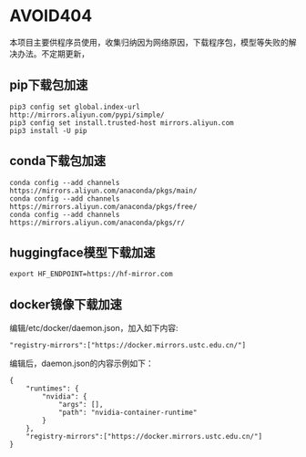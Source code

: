 # AVOID404
本项目主要供程序员使用，收集归纳因为网络原因，下载程序包，模型等失败的解决办法。不定期更新，

## pip下载包加速
```
pip3 config set global.index-url http://mirrors.aliyun.com/pypi/simple/
pip3 config set install.trusted-host mirrors.aliyun.com
pip3 install -U pip
```

## conda下载包加速
```
conda config --add channels https://mirrors.aliyun.com/anaconda/pkgs/main/
conda config --add channels https://mirrors.aliyun.com/anaconda/pkgs/free/
conda config --add channels https://mirrors.aliyun.com/anaconda/pkgs/r/
```

## huggingface模型下载加速
```
export HF_ENDPOINT=https://hf-mirror.com
```

## docker镜像下载加速
编辑/etc/docker/daemon.json，加入如下内容:
```
"registry-mirrors":["https://docker.mirrors.ustc.edu.cn/"]
```
编辑后，daemon.json的内容示例如下：
```
{
    "runtimes": {
        "nvidia": {
            "args": [],
            "path": "nvidia-container-runtime"
        }
    },
    "registry-mirrors":["https://docker.mirrors.ustc.edu.cn/"]
}
```
